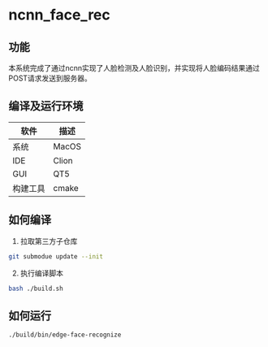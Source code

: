 # ncnn_face_rec

## 功能

本系统完成了通过ncnn实现了人脸检测及人脸识别，并实现将人脸编码结果通过POST请求发送到服务器。

## 编译及运行环境

| 软件     | 描述  |
| -------- | ----- |
| 系统     | MacOS |
| IDE      | Clion |
| GUI      | QT5   |
| 构建工具 | cmake |

## 如何编译

1. 拉取第三方子仓库

```bash
git submodue update --init
```

2. 执行编译脚本

```bash
bash ./build.sh
```

## 如何运行

```bash
./build/bin/edge-face-recognize
```

